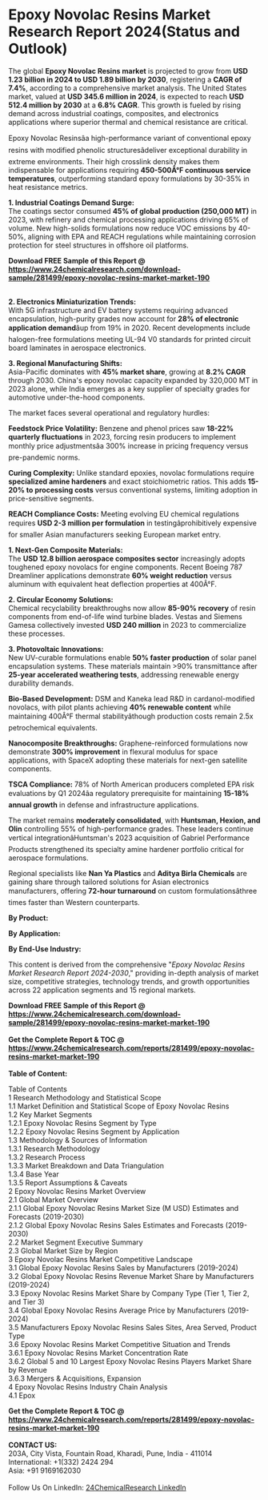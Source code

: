 <h1>Epoxy Novolac Resins Market Research Report 2024(Status and Outlook)</h1><p>The global <strong>Epoxy Novolac Resins market</strong> is projected to grow from <strong>USD 1.23 billion in 2024 to USD 1.89 billion by 2030</strong>, registering a <strong>CAGR of 7.4%</strong>, according to a comprehensive market analysis. The United States market, valued at <strong>USD 345.6 million in 2024</strong>, is expected to reach <strong>USD 512.4 million by 2030</strong> at a <strong>6.8% CAGR</strong>. This growth is fueled by rising demand across industrial coatings, composites, and electronics applications where superior thermal and chemical resistance are critical.</p><p>Epoxy Novolac Resinsâa high-performance variant of conventional epoxy resins with modified phenolic structuresâdeliver exceptional durability in extreme environments. Their high crosslink density makes them indispensable for applications requiring <strong>450-500Â°F continuous service temperatures</strong>, outperforming standard epoxy formulations by 30-35% in heat resistance metrics.</p><p><strong>1. Industrial Coatings Demand Surge:</strong><br>
The coatings sector consumed <strong>45% of global production (250,000 MT)</strong> in 2023, with refinery and chemical processing applications driving 65% of volume. New high-solids formulations now reduce VOC emissions by 40-50%, aligning with EPA and REACH regulations while maintaining corrosion protection for steel structures in offshore oil platforms.</p><div><b>Download FREE Sample of this Report @ 
            <a href="https://www.24chemicalresearch.com/download-sample/281499/epoxy-novolac-resins-market-market-190">
            https://www.24chemicalresearch.com/download-sample/281499/epoxy-novolac-resins-market-market-190</a></b></div><br><p><strong>2. Electronics Miniaturization Trends:</strong><br>
With 5G infrastructure and EV battery systems requiring advanced encapsulation, high-purity grades now account for <strong>28% of electronic application demand</strong>âup from 19% in 2020. Recent developments include halogen-free formulations meeting UL-94 V0 standards for printed circuit board laminates in aerospace electronics.</p><p><strong>3. Regional Manufacturing Shifts:</strong><br>
Asia-Pacific dominates with <strong>45% market share</strong>, growing at <strong>8.2% CAGR</strong> through 2030. China's epoxy novolac capacity expanded by 320,000 MT in 2023 alone, while India emerges as a key supplier of specialty grades for automotive under-the-hood components.</p><p>The market faces several operational and regulatory hurdles:</p><p><strong>Feedstock Price Volatility:</strong> Benzene and phenol prices saw <strong>18-22% quarterly fluctuations</strong> in 2023, forcing resin producers to implement monthly price adjustmentsâa 300% increase in pricing frequency versus pre-pandemic norms.</p><p><strong>Curing Complexity:</strong> Unlike standard epoxies, novolac formulations require <strong>specialized amine hardeners</strong> and exact stoichiometric ratios. This adds <strong>15-20% to processing costs</strong> versus conventional systems, limiting adoption in price-sensitive segments.</p><p><strong>REACH Compliance Costs:</strong> Meeting evolving EU chemical regulations requires <strong>USD 2-3 million per formulation</strong> in testingâprohibitively expensive for smaller Asian manufacturers seeking European market entry.</p><p><strong>1. Next-Gen Composite Materials:</strong><br>
The <strong>USD 12.8 billion aerospace composites sector</strong> increasingly adopts toughened epoxy novolacs for engine components. Recent Boeing 787 Dreamliner applications demonstrate <strong>60% weight reduction</strong> versus aluminum with equivalent heat deflection properties at 400Â°F.</p><p><strong>2. Circular Economy Solutions:</strong><br>
Chemical recyclability breakthroughs now allow <strong>85-90% recovery</strong> of resin components from end-of-life wind turbine blades. Vestas and Siemens Gamesa collectively invested <strong>USD 240 million</strong> in 2023 to commercialize these processes.</p><p><strong>3. Photovoltaic Innovations:</strong><br>
New UV-curable formulations enable <strong>50% faster production</strong> of solar panel encapsulation systems. These materials maintain &gt;90% transmittance after <strong>25-year accelerated weathering tests</strong>, addressing renewable energy durability demands.</p><p><strong>Bio-Based Development:</strong> DSM and Kaneka lead R&amp;D in cardanol-modified novolacs, with pilot plants achieving <strong>40% renewable content</strong> while maintaining 400Â°F thermal stabilityâthough production costs remain 2.5x petrochemical equivalents.</p><p><strong>Nanocomposite Breakthroughs:</strong> Graphene-reinforced formulations now demonstrate <strong>300% improvement</strong> in flexural modulus for space applications, with SpaceX adopting these materials for next-gen satellite components.</p><p><strong>TSCA Compliance:</strong> 78% of North American producers completed EPA risk evaluations by Q1 2024âa regulatory prerequisite for maintaining <strong>15-18% annual growth</strong> in defense and infrastructure applications.</p><p>The market remains <strong>moderately consolidated</strong>, with <strong>Huntsman, Hexion, and Olin</strong> controlling 55% of high-performance grades. These leaders continue vertical integrationâHuntsman's 2023 acquisition of Gabriel Performance Products strengthened its specialty amine hardener portfolio critical for aerospace formulations.</p><p>Regional specialists like <strong>Nan Ya Plastics</strong> and <strong>Aditya Birla Chemicals</strong> are gaining share through tailored solutions for Asian electronics manufacturers, offering <strong>72-hour turnaround</strong> on custom formulationsâthree times faster than Western counterparts.</p><p><strong>By Product:</strong></p><p><strong>By Application:</strong></p><p><strong>By End-Use Industry:</strong></p><p>This content is derived from the comprehensive "<em>Epoxy Novolac Resins Market Research Report 2024-2030</em>," providing in-depth analysis of market size, competitive strategies, technology trends, and growth opportunities across 22 application segments and 15 regional markets.</p><div><b>Download FREE Sample of this Report @ 
            <a href="https://www.24chemicalresearch.com/download-sample/281499/epoxy-novolac-resins-market-market-190">
            https://www.24chemicalresearch.com/download-sample/281499/epoxy-novolac-resins-market-market-190</a></b></div><br><div><b>Get the Complete Report & TOC @ 
            <a href="https://www.24chemicalresearch.com/reports/281499/epoxy-novolac-resins-market-market-190">
            https://www.24chemicalresearch.com/reports/281499/epoxy-novolac-resins-market-market-190</a></b></div><br>
            <b>Table of Content:</b><p>Table of Contents<br />
 1 Research Methodology and Statistical Scope<br />
 1.1 Market Definition and Statistical Scope of Epoxy Novolac Resins<br />
 1.2 Key Market Segments<br />
 1.2.1 Epoxy Novolac Resins Segment by Type<br />
 1.2.2 Epoxy Novolac Resins Segment by Application<br />
 1.3 Methodology & Sources of Information<br />
 1.3.1 Research Methodology<br />
 1.3.2 Research Process<br />
 1.3.3 Market Breakdown and Data Triangulation<br />
 1.3.4 Base Year<br />
 1.3.5 Report Assumptions & Caveats<br />
 2 Epoxy Novolac Resins Market Overview<br />
 2.1 Global Market Overview<br />
 2.1.1 Global Epoxy Novolac Resins Market Size (M USD) Estimates and Forecasts (2019-2030)<br />
 2.1.2 Global Epoxy Novolac Resins Sales Estimates and Forecasts (2019-2030)<br />
 2.2 Market Segment Executive Summary<br />
 2.3 Global Market Size by Region<br />
 3 Epoxy Novolac Resins Market Competitive Landscape<br />
 3.1 Global Epoxy Novolac Resins Sales by Manufacturers (2019-2024)<br />
 3.2 Global Epoxy Novolac Resins Revenue Market Share by Manufacturers (2019-2024)<br />
 3.3 Epoxy Novolac Resins Market Share by Company Type (Tier 1, Tier 2, and Tier 3)<br />
 3.4 Global Epoxy Novolac Resins Average Price by Manufacturers (2019-2024)<br />
 3.5 Manufacturers Epoxy Novolac Resins Sales Sites, Area Served, Product Type<br />
 3.6 Epoxy Novolac Resins Market Competitive Situation and Trends<br />
 3.6.1 Epoxy Novolac Resins Market Concentration Rate<br />
 3.6.2 Global 5 and 10 Largest Epoxy Novolac Resins Players Market Share by Revenue<br />
 3.6.3 Mergers & Acquisitions, Expansion<br />
 4 Epoxy Novolac Resins Industry Chain Analysis<br />
 4.1 Epox</p><div><b>Get the Complete Report & TOC @ 
            <a href="https://www.24chemicalresearch.com/reports/281499/epoxy-novolac-resins-market-market-190">
            https://www.24chemicalresearch.com/reports/281499/epoxy-novolac-resins-market-market-190</a></b></div><br><b>CONTACT US:</b><br>
            203A, City Vista, Fountain Road, Kharadi, Pune, India - 411014<br>
            International: +1(332) 2424 294<br>
            Asia: +91 9169162030 <br><br>
            Follow Us On LinkedIn: <a href="https://www.linkedin.com/company/24chemicalresearch/">24ChemicalResearch LinkedIn</a>
